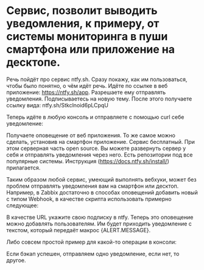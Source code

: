 # Cервис, позволит выводить уведомления, к примеру, от системы мониторинга в пуши смартфона или приложение на десктопе.
Речь пойдёт про сервис ntfy.sh. Сразу покажу, как им пользоваться, чтобы было понятно, о чём идёт речь. Идёте по ссылке в веб приложение: https://ntfy.sh/app. Разрешаете ему отправлять уведомления. Подписываетесь на новую тему. После этого получаете ссылку вида: ntfy.sh/Stkclnoid6pLCpqU

Теперь идёте в любую консоль и отправляете с помощью curl себе уведомление:

<!-- curl -d "Test Message" ntfy.sh/Stkclnoid6pLCpqU -->

Получаете оповещение от веб приложения. То же самое можно сделать, установив на смартфон приложение. Сервис бесплатный. При этом серверная часть open source. Вы можете развернуть сервер у себя и отправлять уведомления через него. Есть репозитории под все популярные системы. Инструкция (https://docs.ntfy.sh/install/) прилагается.

Таким образом любой сервис, умеющий выполнять вебхуки, может без проблем отправлять уведомления вам на смартфон или десктоп. Например, в Zabbix достаточно в способах оповещений добавить новый с типом Webhook, в качестве скрипта использовать примерно следующее:

<!-- 
var response,
  payload,
  params = JSON.parse(value),
  wurl = params.URL,
  msg = params.Message,
  request = new CurlHttpRequest();
  request.AddHeader('Content-Type: text/plain');
  response = request.Post(wurl, msg); -->

В качестве URL укажите свою подписку в ntfy. Теперь это оповещение можно добавлять пользователям. Им будет приходить уведомление с текстом, который передаёт макрос {ALERT.MESSAGE}. 

Либо совсем простой пример для какой-то операции в консоли:
<!-- 
rsync -a /mnt/data user_backup@10.20.1.1:/backups/srv01 \
 && curl -H prio:low -d "SRV01 backup succeeded" ntfy.sh/Stkclnoid \
 || curl -H tags:warning -H prio:high -d "SRV01 backup failed" ntfy.sh/Stkclnoid -->

Если бэкап успешен, отправляем одно уведомление, если нет, то другое. 